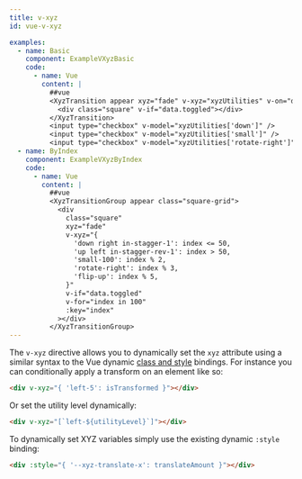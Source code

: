 ```yaml
---
title: v-xyz
id: vue-v-xyz

examples:
  - name: Basic
    component: ExampleVXyzBasic
    code:
      - name: Vue
        content: |
          ##vue
          <XyzTransition appear xyz="fade" v-xyz="xyzUtilities" v-on="data.listeners">
            <div class="square" v-if="data.toggled"></div>
          </XyzTransition>
          <input type="checkbox" v-model="xyzUtilities['down']" />
          <input type="checkbox" v-model="xyzUtilities['small']" />
          <input type="checkbox" v-model="xyzUtilities['rotate-right']" />
  - name: ByIndex
    component: ExampleVXyzByIndex
    code:
      - name: Vue
        content: |
          ##vue
          <XyzTransitionGroup appear class="square-grid">
            <div
              class="square"
              xyz="fade"
              v-xyz="{
                'down right in-stagger-1': index <= 50,
                'up left in-stagger-rev-1': index > 50,
                'small-100': index % 2,
                'rotate-right': index % 3,
                'flip-up': index % 5,
              }"
              v-if="data.toggled"
              v-for="index in 100"
              :key="index"
            ></div>
          </XyzTransitionGroup>
---
```


The `v-xyz` directive allows you to dynamically set the `xyz` attribute using a similar syntax to the Vue dynamic [class and style](https://vuejs.org/v2/guide/class-and-style.html) bindings. For instance you can conditionally apply a transform on an element like so:

```html
<div v-xyz="{ 'left-5': isTransformed }"></div>
```

Or set the utility level dynamically:

```html
<div v-xyz="[`left-${utilityLevel}`]"></div>
```

To dynamically set XYZ variables simply use the existing dynamic `:style` binding:

```html
<div :style="{ '--xyz-translate-x': translateAmount }"></div>
```